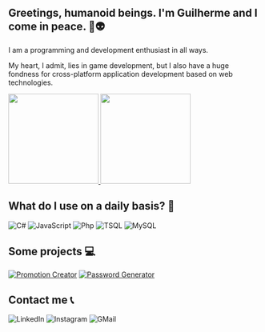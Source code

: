 ## Greetings, humanoid beings. I'm Guilherme and I come in peace. 🚀👽

I am a programming and development enthusiast in all ways.

My heart, I admit, lies in game development, but I also have a huge fondness for cross-platform application development based on web technologies.

<div>
  <a href="https://github.com/alarmedewe">
    <img height="180em" src="https://github-readme-stats.vercel.app/api?username=alarmedewe&show_icons=true&theme=chartreuse-dark&include_all_commits=true&count_private=true"/>
    <img height="180em" src="https://github-readme-stats.vercel.app/api/top-langs/?username=alarmedewe&layout=compact&theme=chartreuse-dark"/>
  </a>
</div>

## What do I use on a daily basis? 📆

![C#](https://img.shields.io/badge/C%23-239120?style=for-the-badge&logo=c-sharp&logoColor=white)
![JavaScript](https://img.shields.io/badge/JavaScript-323330?style=for-the-badge&logo=javascript&logoColor=F7DF1E)
![Php](https://img.shields.io/badge/PHP-777BB4?style=for-the-badge&logo=php&logoColor=white)
![TSQL](https://img.shields.io/badge/Microsoft%20SQL%20Server-CC2927?style=for-the-badge&logo=microsoft%20sql%20server&logoColor=white)
![MySQL](https://img.shields.io/badge/MySQL-005C84?style=for-the-badge&logo=mysql&logoColor=white)

## Some projects 💻

[![Promotion Creator](https://github-readme-stats.vercel.app/api/pin/?username=alarmedewe&repo=promotion-creator&theme=chartreuse-dark)](https://github.com/AlarmedEwe/promotion-creator)
[![Password Generator](https://github-readme-stats.vercel.app/api/pin/?username=alarmedewe&repo=PasswordGenerator&theme=chartreuse-dark)](https://github.com/AlarmedEwe/PasswordGenerator)

## Contact me 📞

<a href="https://www.linkedin.com/in/gmluiz/" target="_blank" style="text-decoration: none">
  <img alt="LinkedIn" src="https://img.shields.io/badge/LinkedIn-0077B5?style=for-the-badge&logo=linkedin&logoColor=white" />
</a>
<a href="https://www.instagram.com/gui.m.luiz/" target="_blank" style="text-decoration: none">
  <img alt="Instagram" src="https://img.shields.io/badge/Instagram-E4405F?style=for-the-badge&logo=instagram&logoColor=white" />
</a>
<a href="mailto:guimartinholuiz@gmail.com" style="text-decoration: none">
  <img alt="GMail" src="https://img.shields.io/badge/Gmail-D14836?style=for-the-badge&logo=gmail&logoColor=white" />
</a>
